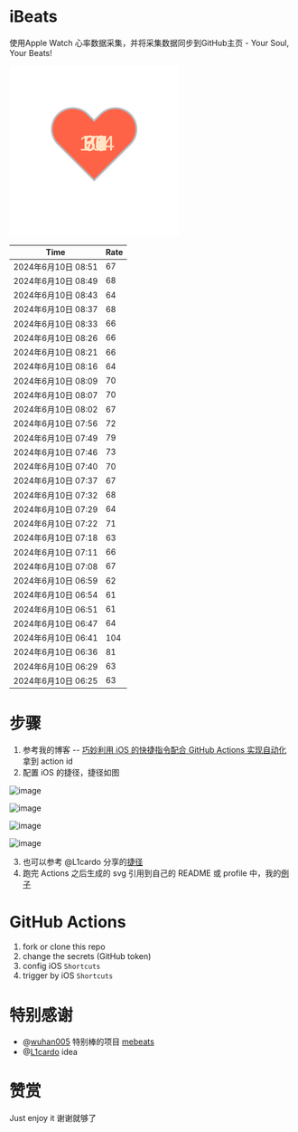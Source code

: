 # iBeats
使用Apple Watch 心率数据采集，并将采集数据同步到GitHub主页 - Your Soul, Your Beats!

![](./files/heart.svg)

<!--START_SECTION:my_heart_rate-->
| Time | Rate | 
 | ---- | ---- | 
| 2024年6月10日 08:51 | 67 |
| 2024年6月10日 08:49 | 68 |
| 2024年6月10日 08:43 | 64 |
| 2024年6月10日 08:37 | 68 |
| 2024年6月10日 08:33 | 66 |
| 2024年6月10日 08:26 | 66 |
| 2024年6月10日 08:21 | 66 |
| 2024年6月10日 08:16 | 64 |
| 2024年6月10日 08:09 | 70 |
| 2024年6月10日 08:07 | 70 |
| 2024年6月10日 08:02 | 67 |
| 2024年6月10日 07:56 | 72 |
| 2024年6月10日 07:49 | 79 |
| 2024年6月10日 07:46 | 73 |
| 2024年6月10日 07:40 | 70 |
| 2024年6月10日 07:37 | 67 |
| 2024年6月10日 07:32 | 68 |
| 2024年6月10日 07:29 | 64 |
| 2024年6月10日 07:22 | 71 |
| 2024年6月10日 07:18 | 63 |
| 2024年6月10日 07:11 | 66 |
| 2024年6月10日 07:08 | 67 |
| 2024年6月10日 06:59 | 62 |
| 2024年6月10日 06:54 | 61 |
| 2024年6月10日 06:51 | 61 |
| 2024年6月10日 06:47 | 64 |
| 2024年6月10日 06:41 | 104 |
| 2024年6月10日 06:36 | 81 |
| 2024年6月10日 06:29 | 63 |
| 2024年6月10日 06:25 | 63 |

<!--END_SECTION:my_heart_rate-->

# 步骤
1. 参考我的博客 -- [巧妙利用 iOS 的快捷指令配合 GitHub Actions 实现自动化](https://github.com/yihong0618/gitblog/issues/198) 拿到 action id
2. 配置 iOS 的捷径，捷径如图

![image](https://user-images.githubusercontent.com/15976103/122154218-0db0b480-ce97-11eb-93bb-5aec07c558dc.png)

![image](https://user-images.githubusercontent.com/15976103/122154236-186b4980-ce97-11eb-8e4b-70551a0391ae.png)

![image](https://user-images.githubusercontent.com/15976103/122154268-2d47dd00-ce97-11eb-902e-3acf292265a9.png)

![image](https://user-images.githubusercontent.com/15976103/122174055-fa144680-ceb4-11eb-9be2-3eb83cd516f7.png)

3. 也可以参考 @L1cardo 分享的[捷径](https://www.icloud.com/shortcuts/6ab6047b459c41ad822ad6b94b1c03d4)
4. 跑完 Actions 之后生成的 svg 引用到自己的 README 或 profile 中，我的[例子](https://github.com/yihong0618) 

# GitHub Actions

1. fork or clone this repo
2. change the secrets (GitHub token)
3. config iOS `Shortcuts` 
4. trigger by iOS `Shortcuts`

# 特别感谢
- @[wuhan005](https://github.com/wuhan005) 特别棒的项目 [mebeats](https://github.com/wuhan005/mebeats)
- @[L1cardo](https://github.com/L1cardo) idea

# 赞赏
Just enjoy it
谢谢就够了
